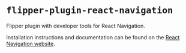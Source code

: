 # `flipper-plugin-react-navigation`

Flipper plugin with developer tools for React Navigation.

Installation instructions and documentation can be found on the [React Navigation website](https://reactnavigation.org/docs/devtools).
